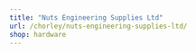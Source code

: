 ```yaml
---
title: "Nuts Engineering Supplies Ltd"
url: /chorley/nuts-engineering-supplies-ltd/
shop: hardware
---
```

